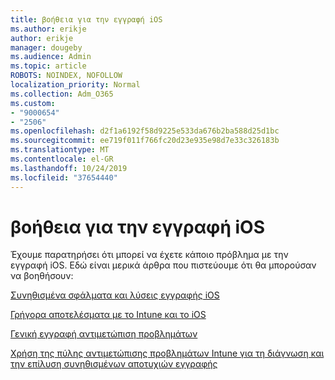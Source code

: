 ```yaml
---
title: βοήθεια για την εγγραφή iOS
ms.author: erikje
author: erikje
manager: dougeby
ms.audience: Admin
ms.topic: article
ROBOTS: NOINDEX, NOFOLLOW
localization_priority: Normal
ms.collection: Adm_O365
ms.custom:
- "9000654"
- "2506"
ms.openlocfilehash: d2f1a6192f58d9225e533da676b2ba588d25d1bc
ms.sourcegitcommit: ee719f011f766fc20d23e935e98d7e33c326183b
ms.translationtype: MT
ms.contentlocale: el-GR
ms.lasthandoff: 10/24/2019
ms.locfileid: "37654440"
---
```

# <a name="ios-enrollment-help"></a>βοήθεια για την εγγραφή iOS

Έχουμε παρατηρήσει ότι μπορεί να έχετε κάποιο πρόβλημα με την εγγραφή iOS. Εδώ είναι μερικά άρθρα που πιστεύουμε ότι θα μπορούσαν να βοηθήσουν: 

[Συνηθισμένα σφάλματα και λύσεις εγγραφής iOS](https://support.microsoft.com/help/4039809/troubleshooting-ios-device-enrollment-in-intune)

[Γρήγορα αποτελέσματα με το Intune και το iOS](https://docs.microsoft.com/intune/enrollment/ios-enroll)

[Γενική εγγραφή αντιμετώπιση προβλημάτων](https://docs.microsoft.com/intune/enrollment/troubleshoot-device-enrollment-in-intune)

[Χρήση της πύλης αντιμετώπισης προβλημάτων Intune για τη διάγνωση και την επίλυση συνηθισμένων αποτυχιών εγγραφής](https://docs.microsoft.com/intune/help-desk-operators)